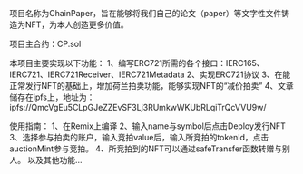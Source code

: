 项目名称为ChainPaper，旨在能够将我们自己的论文（paper）等文字性文件铸造为NFT，为本人创造更多价值。

项目主合约：CP.sol

本项目主要实现以下功能：
    1、编写ERC721所需的各个接口：IERC165、IERC721、IERC721Receiver、IERC721Metadata
    2、实现ERC721协议
    3、在能正常发行NFT的基础上，增加荷兰拍卖功能，能够实现NFT的“减价拍卖”
    4、文章储存在ipfs上，地址为：ipfs://QmcVgEu5CLpGJeZZEvSF3Lj3RUmkwWKUbRLqiTrQcVVU9w/

使用指南：
    1、在Remix上编译
    2、输入name与symbol后点击Deploy发行NFT
    3、选择参与拍卖的账户，输入竞拍value后，输入所竞拍的tokenId，点击auctionMint参与竞拍。
    4、所竞拍到的NFT可以通过safeTransfer函数转赠与别人。
        以及其他功能...
